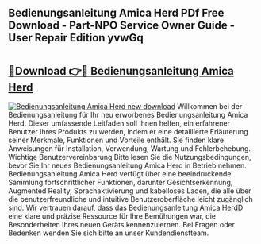 ## Bedienungsanleitung Amica Herd PDf Free Download - Part-NPO Service Owner Guide - User Repair Edition yvwGq

# <h2><a href="http://df22qz.blite.top/?on=Bedienungsanleitung+Amica+Herd">🔗Download 👉🔴 Bedienungsanleitung Amica Herd</a></h2>

[![Bedienungsanleitung Amica Herd new download](https://i.imgur.com/lujVjoI.png)](http://df22qz.blite.top/?on=Bedienungsanleitung+Amica+Herd)
Willkommen bei der Bedienungsanleitung für Ihr neu erworbenes Bedienungsanleitung Amica Herd. Dieser umfassende Leitfaden soll Ihnen helfen, ein erfahrener Benutzer Ihres Produkts zu werden, indem er eine detaillierte Erläuterung seiner Merkmale, Funktionen und Vorteile enthält. Sie finden klare Anweisungen für Installation, Verwendung, Wartung und Fehlerbehebung. Wichtige Benutzervereinbarung Bitte lesen Sie die Nutzungsbedingungen, bevor Sie Ihr neues Bedienungsanleitung Amica Herd in Betrieb nehmen. Bedienungsanleitung Amica Herd verfügt über eine beeindruckende Sammlung fortschrittlicher Funktionen, darunter Gesichtserkennung, Augmented Reality, Sprachaktivierung und kabelloses Laden, die alle über die benutzerfreundliche und intuitive Benutzeroberfläche leicht zugänglich sind. Wir vertrauen darauf, dass das Bedienungsanleitung Amica HerdD eine klare und präzise Ressource für Ihre Bemühungen war, die Besonderheiten Ihres neuen Geräts kennenzulernen. Bei Fragen oder Bedenken wenden Sie sich bitte an unser Kundendienstteam.
